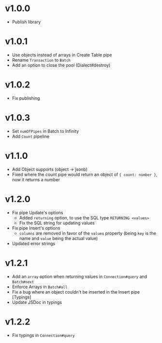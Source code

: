 # v1.0.0
- Publish library

# v1.0.1
- Use objects instead of arrays in Create Table pipe
- Rename `Transaction` to `Batch`
- Add an option to close the pool (Dialect#destroy)

# v1.0.2
- Fix publishing

# v1.0.3
- Set `numOfPipes` in Batch to Infinity
- Add `Count` pipeline

# v1.1.0
- Add Object supports (object -> jsonb)
- Fixed where the count pipe would return an object of `{ count: number }`, now it returns a number

# v1.2.0
- Fix pipe Update's options
  - Added `returning` option, to use the SQL type `RETURNING <values>`
  - Fix the SQL string for updating values
- Fix pipe Insert's options
  - `columns` are removed in favor of the `values` property (being `key` is the name and `value` being the actual value)
- Updated error strings

# v1.2.1
- Add an `array` option when returning values in `Connection#query` and `Batch#next`
- Enforce Arrays in `Batch#all`
- Fix a bug where an object couldn't be inserted in the Insert pipe [Typings]
- Update JSDoc in typings

# v1.2.2
- Fix typings in `Connection#query`